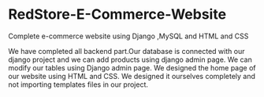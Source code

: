 # RedStore-E-Commerce-Website
Complete e-commerce website using Django ,MySQL and HTML and CSS

We have completed all backend part.Our database is connected with our django project and we can add products using django admin page.
We can modify our tables using Django admin page.
We designed the home page of our website using HTML and CSS. We designed it ourselves completely and not importing templates files in our project.

